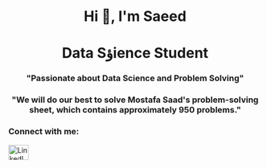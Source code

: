 <h1 align="center">Hi 👋, I'm Saeed</h1>
<h1 align="center">Data Sؤience Student</h1>


<h3 align="center">"Passionate about Data Science and Problem Solving"</h3>
<h3 align="center">"We will do our best to solve Mostafa Saad's problem-solving sheet, which contains approximately 950 problems." </h3>


<h3 align="left">Connect with me:</h3>
<p align="left">
<a href="https://linkedin.com/in/saeed-neamtallah-b12220289" target="_blank"><img align="center" src="https://raw.githubusercontent.com/rahuldkjain/github-profile-readme-generator/master/src/images/icons/Social/linked-in-alt.svg" alt="LinkedIn Profile" height="30" width="40" /></a>




